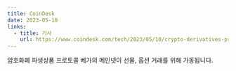 ```yaml
---
title: CoinDesk
date: 2023-05-10
links:
  - title: 기사
    url: https://www.coindesk.com/tech/2023/05/10/crypto-derivatives-protocol-vegas-mainnet-goes-live-for-futures-options-trading/
---
```


암호화폐 파생상품 프로토콜 베가의 메인넷이 선물, 옵션 거래를 위해 가동됩니다.
